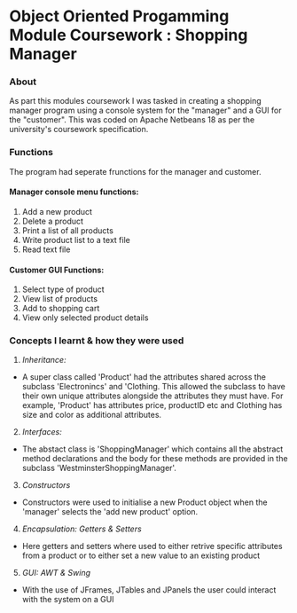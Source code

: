 # Object Oriented Progamming Module Coursework : Shopping Manager

### About
As part this modules coursework I was tasked in creating a shopping manager program using a console system for the "manager" and a GUI for the "customer". This was coded on Apache Netbeans 18 as per the university's coursework specification.

### Functions
The program had seperate frunctions for the manager and customer.

#### Manager console menu functions:
1. Add a new product
2. Delete a product
3. Print a list of all products
4. Write product list to a text file
5. Read text file

#### Customer GUI Functions:
1. Select type of product 
2. View list of products 
3. Add to shopping cart
4. View only selected product details

### Concepts I learnt & how they were used
1. <i>Inheritance:</i>
- A super class called 'Product' had the attributes shared across the subclass 'Electronincs' and 'Clothing. This allowed the subclass to have their own unique attributes alongside the attributes they must have. For example, 'Product' has attributes price, productID etc and Clothing has size and color as additional attributes.
2. <i>Interfaces:</i>
- The abstact class is 'ShoppingManager' which contains all the abstract method   declarations and the body for these methods are provided in the subclass 'WestminsterShoppingManager'.
3. <i>Constructors</i>
- Constructors were used to initialise a new Product object when the 'manager' selects the 'add new product' option.
4. <i>Encapsulation: Getters & Setters</i>
- Here getters and setters where used to either retrive specific attributes from a product or to either set a new value to an existing product
5. <i>GUI: AWT & Swing</i>
- With the use of JFrames, JTables and JPanels the user could interact with the system on a GUI

